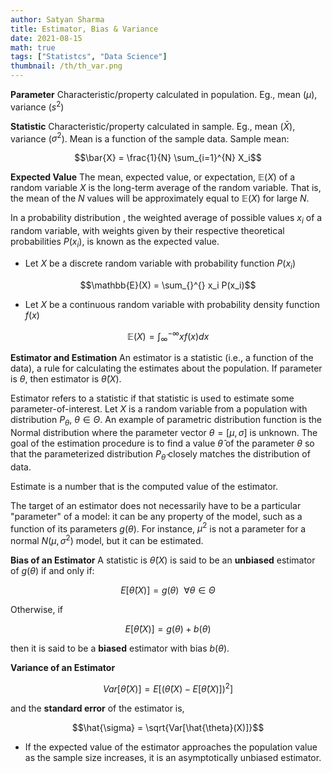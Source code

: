 ```yaml
---
author: Satyan Sharma
title: Estimator, Bias & Variance
date: 2021-08-15
math: true
tags: ["Statistcs", "Data Science"]
thumbnail: /th/th_var.png
---
```

**Parameter** Characteristic/property calculated in population. Eg., mean ($\mu$), variance ($s^2$)

**Statistic** Characteristic/property calculated in sample. Eg., mean ($\bar{X}$), variance ($\sigma^2$). 
Mean is a function of the sample data. Sample mean:

 $$\bar{X} =  \frac{1}{N} \sum_{i=1}^{N} X_i$$


**Expected Value**
The mean, expected value, or expectation, $\mathbb{E}(X)$ of a random variable $X$ is the long-term average of the random variable.
That is, the mean of the $N$ values will be approximately equal to $\mathbb{E}(X)$ for large $N$.


In a probability distribution , the weighted average of possible values $x_i$ of a random variable, with weights given by their respective theoretical probabilities $P(x_i)$, is known as the expected value.

- Let $X$ be a discrete random variable with probability function $P(x_i)$

$$\mathbb{E}(X) = \sum_{}^{} x_i P(x_i)$$


- Let $X$ be a continuous random variable with probability density function $f(x)$

$$\mathbb{E}(X) = \int_{\infty }^{-\infty } xf(x)dx $$


**Estimator and Estimation** 
An estimator is a statistic (i.e., a function of the data), a rule for calculating the estimates about the population. If parameter is $\theta$, then estimator is $\hat{\theta}(X)$.

Estimator refers to a statistic if that statistic is used to estimate some parameter-of-interest.
Let $X$ is a random variable from a population with distribution $P_\theta$, $\theta \in \Theta$. An example of parametric distribution function is the Normal distribution where the parameter vector $\theta = [\mu, \sigma]$ is unknown. The goal of the estimation procedure is to find a value $\hat{\theta}$ of the parameter $\theta$ so that the parameterized distribution $P_{\hat{\theta}}$ closely matches the distribution of data.


Estimate is a number that is the computed value of the estimator. 

The target of an estimator does not necessarily have to be a particular "parameter" of a model: it can be any property of the model, such as a function of its parameters $g(\theta)$. For instance, $\mu^2$ is not a parameter for a normal $N(\mu, \sigma^2)$ model, but it can be estimated. 

**Bias of an Estimator**
A statistic is $\hat{\theta}(X)$ is said to be an **unbiased** estimator of $g(\theta)$ if and only if:

$$E[\hat{\theta}(X)] = g(\theta) \ \  \forall \theta \in \Theta $$ 


Otherwise, if 

$$E[\hat{\theta}(X)] = g(\theta)  + b(\theta) $$ 

then it is said to be a **biased** estimator with bias $b(\theta)$.

**Variance of an Estimator**


$$Var[\hat{\theta}(X)] = E[(\hat{\theta}(X) - E[\hat{\theta}(X)])^2 ] $$

and the **standard error** of the estimator is, 

$$\hat{\sigma} = \sqrt{Var[\hat{\theta}(X)]}$$

- If the expected value of the estimator approaches the population value as the sample size increases, it is an asymptotically unbiased estimator.



 
